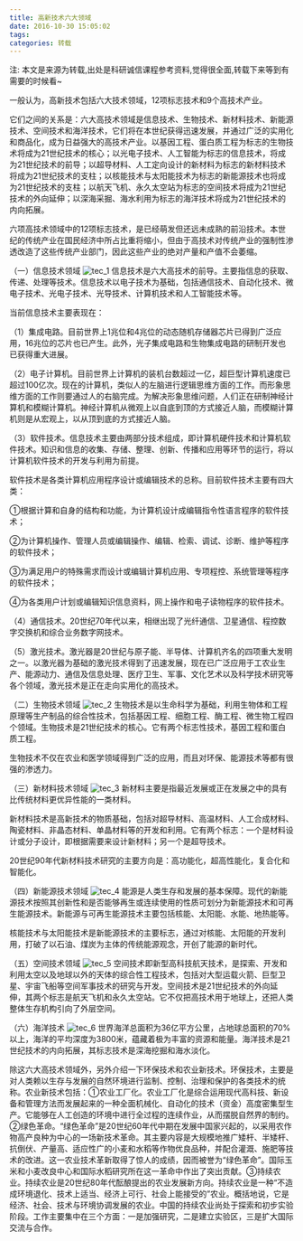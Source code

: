```yaml
---
title: 高新技术六大领域
date: 2016-10-30 15:05:02
tags:
categories: 转载
---
```

注: 本文是来源为转载,出处是科研诚信课程参考资料,觉得很全面,转载下来等到有需要的时候看~

一般认为，高新技术包括六大技术领域，12项标志技术和9个高技术产业。

它们之间的关系是：六大高技术领域是信息技术、生物技术、新材料技术、新能源技术、空间技术和海洋技术，它们将在本世纪获得迅速发展，并通过广泛的实用化和商品化，成为日益强大的高技术产业。以基因工程、蛋白质工程为标志的生物技术将成为21世纪技术的核心；以光电子技术、人工智能为标志的信息技术，将成为21世纪技术的前导；以超导材料、人工定向设计的新材料为标志的新材料技术将成为21世纪技术的支柱；以核能技术与太阳能技术为标志的新能源技术也将成为21世纪技术的支柱；以航天飞机、永久太空站为标志的空间技术将成为21世纪技术的外向延伸；以深海采掘、海水利用为标志的海洋技术将成为21世纪技术的内向拓展。

六项高技术领域中的12项标志技术，是已经萌发但还远未成熟的前沿技术。本世纪的传统产业在国民经济中所占比重将缩小，但由于高技术对传统产业的强制性渗透改造了这些传统产业部门，因此这些产业的绝对产量和产值不会萎缩。

（一）信息技术领域
![tec_1](http://oelvsay9f.bkt.clouddn.com/tec_1.jpg)
信息技术是六大高技术的前导。主要指信息的获取、传递、处理等技术。信息技术以电子技术为基础，包括通信技术、自动化技术、微电子技术、光电子技术、光导技术、计算机技术和人工智能技术等。

当前信息技术主要表现在：

（1）集成电路。目前世界上1兆位和4兆位的动态随机存储器芯片已得到广泛应用，16兆位的芯片也已产生。此外，光子集成电路和生物集成电路的研制开发也已获得重大进展。

（2）电子计算机。目前世界上计算机的装机台数超过一亿，超巨型计算机速度已超过100亿次。现在的计算机，类似人的左脑进行逻辑思维方面的工作。而形象思维方面的工作则要通过人的右脑完成。为解决形象思维问题，人们正在研制神经计算机和模糊计算机。神经计算机从微观上以自底到顶的方式接近人脑，而模糊计算机则是从宏观上，以从顶到底的方式接近人脑。

（3）软件技术。信息技术主要由两部分技术组成，即计算机硬件技术和计算机软件技术。知识和信息的收集、存储、整理、创新、传播和应用等环节的运行，将以计算机软件技术的开发与利用为前提。

软件技术是各类计算机应用程序设计或编辑技术的总称。目前软件技术主要有四大类：

①根据计算和自身的结构和功能，为计算机设计成编辑指令性语言程序的软件技术；

②为计算机操作、管理人员或编辑操作、编辑、检索、调试、诊断、维护等程序的软件技术；

③为满足用户的特殊需求而设计或编辑计算机应用、专项程控、系统管理等程序的软件技术；

④为各类用户计划或编辑知识信息资料，网上操作和电子读物程序的软件技术。

（4）通信技术。20世纪70年代以来，相继出现了光纤通信、卫星通信、程控数字交换机和综合业务数字网技术。

（5）激光技术。激光器是20世纪与原子能、半导体、计算机齐名的四项重大发明之一。以激光器为基础的激光技术得到了迅速发展，现在已广泛应用于工农业生产、能源动力、通信及信息处理、医疗卫生、军事、文化艺术以及科学技术研究等各个领域，激光技术是正在走向实用化的高技术。

（二）生物技术领域
![tec_2](http://oelvsay9f.bkt.clouddn.com/tec_2.jpg)
生物技术是以生命科学为基础，利用生物体和工程原理等生产制品的综合性技术，包括基因工程、细胞工程、酶工程、微生物工程四个领域。生物技术是21世纪技术的核心。它有两个标志性技术，基因工程和蛋白质工程。

生物技术不仅在农业和医学领域得到广泛的应用，而且对环保、能源技术等都有很强的渗透力。

（三）新材料技术领域
![tec_3](http://oelvsay9f.bkt.clouddn.com/tec_3.jpg)
新材料主要是指最近发展或正在发展之中的具有比传统材料更优异性能的一类材料。

新材料技术是高新技术的物质基础，包括对超导材料、高温材料、人工合成材料、陶瓷材料、非晶态材料、单晶材料等的开发和利用。它有两个标志：一个是材料设计或分子设计，即根据需要来设计新材料；另一个是超导技术。

20世纪90年代新材料技术研究的主要方向是：高功能化，超高性能化，复合化和智能化。

（四）新能源技术领域
![tec_4](http://oelvsay9f.bkt.clouddn.com/tec_4.jpg)
能源是人类生存和发展的基本保障。现代的新能源技术按照其创新性和是否能够再生或连续使用的性质可划分为新能源技术和可再生能源技术。新能源与可再生能源技术主要包括核能、太阳能、水能、地热能等。

核能技术与太阳能技术是新能源技术的主要标志，通过对核能、太阳能的开发利用，打破了以石油、煤炭为主体的传统能源观念，开创了能源的新时代。

（五）空间技术领域
![tec_5](http://oelvsay9f.bkt.clouddn.com/tec_5.jpg)
空间技术即新型高科技航天技术，是探索、开发和利用太空以及地球以外的天体的综合性工程技术，包括对大型运载火箭、巨型卫星、宇宙飞船等空间军事技术的研究与开发。空间技术是21世纪技术的外向延伸，其两个标志是航天飞机和永久太空站。它不仅把高技术用于地球上，还把人类整体生存机构引向了外层空间。

（六）海洋技术
![tec_6](http://oelvsay9f.bkt.clouddn.com/tec_6.jpg)
世界海洋总面积为36亿平方公里，占地球总面积的70%以上，海洋的平均深度为3800米，蕴藏着极为丰富的资源和能量。海洋技术是21世纪技术的内向拓展，其标志技术是深海挖掘和海水淡化。


除这六大高技术领域外，另外介绍一下环保技术和农业新技术。环保技术，主要是对人类赖以生存与发展的自然环境进行监制、控制、治理和保护的各类技术的统称。农业新技术包括：①农业工厂化。农业工厂化是综合运用现代高科技、新设备和管理方法而发展起来的一种全面机械化、自动化的技术（资金）高度密集型生产。它能够在人工创造的环境中进行全过程的连续作业，从而摆脱自然界的制约。②绿色革命。“绿色革命”是20世纪60年代中期在发展中国家兴起的，以采用农作物高产良种为中心的一场新技术革命。其主要内容是大规模地推广矮杆、半矮杆、抗倒伏、产量高、适应性广的小麦和水稻等作物优良品种，并配合灌溉、施肥等技术的改进。这一农业技术革新取得了惊人的成绩，因而被誉为“绿色革命”。国际玉米和小麦改良中心和国际水稻研究所在这一革命中作出了突出贡献。③持续农业。持续农业是20世纪80年代酝酿提出的农业发展新方向。持续农业是一种“不造成环境退化、技术上适当、经济上可行、社会上能接受的”农业。概括地说，它是经济、社会、技术与环境协调发展的农业。中国的持续农业尚处于探索和初步实验阶段。工作主要集中在三个方面：一是加强研究，二是建立实验区，三是扩大国际交流与合作。
